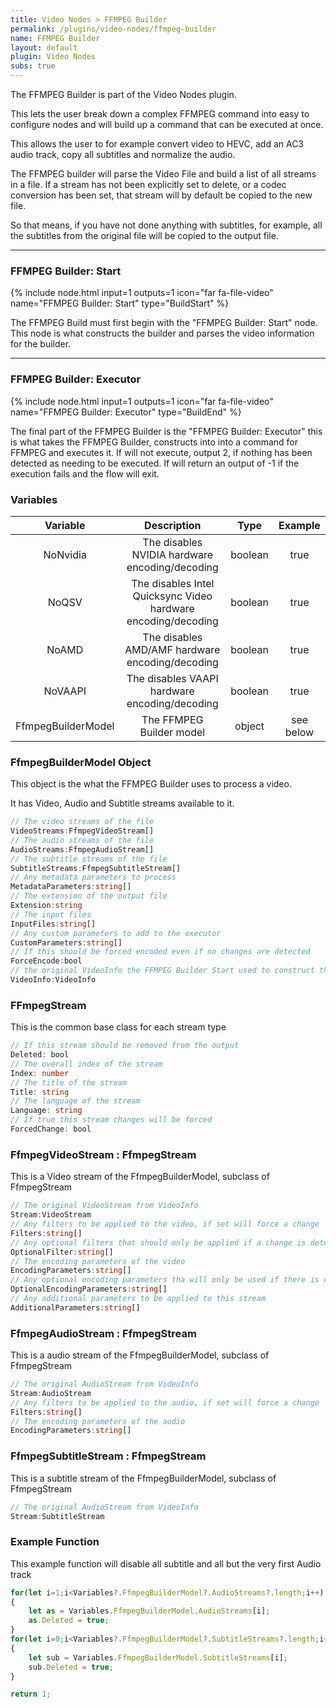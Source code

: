 ```yaml
---
title: Video Nodes > FFMPEG Builder
permalink: /plugins/video-nodes/ffmpeg-builder
name: FFMPEG Builder
layout: default
plugin: Video Nodes
subs: true
---
```



The FFMPEG Builder is part of the Video Nodes plugin.

This lets the user break down a complex FFMPEG command into easy to configure nodes and will build up a command that can be executed at once.

This allows the user to for example convert video to HEVC, add an AC3 audio track, copy all subtitles and normalize the audio.

The FFMPEG builder will parse the Video File and build a list of all streams in a file.  If a stream has not been explicitly set to delete, or a codec conversion has been set, that stream will by default be copied to the new file.

So that means, if you have not done anything with subtitles, for example, all the subtitles from the original file will be copied to the output file.

***

### FFMPEG Builder: Start
{% include node.html input=1 outputs=1 icon="far fa-file-video" name="FFMPEG Builder: Start" type="BuildStart" %}

The FFMPEG Build must first begin with the "FFMPEG Builder: Start" node.   This node is what constructs the builder and parses the video information for the builder.

***

### FFMPEG Builder: Executor
{% include node.html input=1 outputs=1 icon="far fa-file-video" name="FFMPEG Builder: Executor" type="BuildEnd" %}

The final part of the FFMPEG Builder is the "FFMPEG Builder: Executor" this is what takes the FFMPEG Builder, constructs into into a command for FFMPEG and executes it.
If will not execute, output 2, if nothing has been detected as needing to be executed.   If will return an output of -1 if the execution fails and the flow will exit.


### Variables

| Variable | Description | Type | Example |
| :---: | :---: | :---: | :---: |
| NoNvidia | The disables NVIDIA hardware encoding/decoding | boolean | true |
| NoQSV | The disables Intel Quicksync Video hardware encoding/decoding | boolean | true |
| NoAMD | The disables AMD/AMF hardware encoding/decoding | boolean | true |
| NoVAAPI | The disables VAAPI hardware encoding/decoding | boolean | true |
| FfmpegBuilderModel | The FFMPEG Builder model| object | see below |


### FfmpegBuilderModel Object
This object is the what the FFMPEG Builder uses to process a video.

It has Video, Audio and Subtitle streams available to it.

```ts
// The video streams of the file
VideoStreams:FfmpegVideoStream[]
// The audio streams of the file
AudioStreams:FfmpegAudioStream[]
// The subtitle streams of the file
SubtitleStreams:FfmpegSubtitleStream[]
// Any metadata parameters to process
MetadataParameters:string[]
// The extension of the output file
Extension:string
// The input files
InputFiles:string[]
// Any custom parameters to add to the executor
CustomParameters:string[]
// If this should be forced encoded even if no changes are detected
ForceEncode:bool
// the original VideoInfo the FFMPEG Builder Start used to construct this model
VideoInfo:VideoInfo
```

### FFmpegStream
This is the common base class for each stream type
```ts
// If this stream should be removed from the output
Deleted: bool
// The overall index of the stream
Index: number
// The title of the stream
Title: string
// The language of the stream
Language: string
// If true this stream changes will be forced
ForcedChange: bool
```

### FfmpegVideoStream : FfmpegStream
This is a Video stream of the FfmpegBuilderModel, subclass of FfmpegStream

```ts
// The original VideoStream from VideoInfo 
Stream:VideoStream
// Any filters to be applied to the video, if set will force a change
Filters:string[]
// Any optional filters that should only be applied if a change is detected
OptionalFilter:string[]
// The encoding parameters of the video
EncodingParameters:string[]
// Any optional encoding parameters tha will only be used if there is encoding parameters etc
OptionalEncodingParameters:string[]
// Any additional parameters to be applied to this stream
AdditionalParameters:string[]
```

### FfmpegAudioStream : FfmpegStream
This is a audio stream of the FfmpegBuilderModel, subclass of FfmpegStream

```ts
// The original AudioStream from VideoInfo 
Stream:AudioStream
// Any filters to be applied to the audio, if set will force a change
Filters:string[]
// The encoding parameters of the audio
EncodingParameters:string[]
```

### FfmpegSubtitleStream : FfmpegStream
This is a subtitle stream of the FfmpegBuilderModel, subclass of FfmpegStream

```ts
// The original AudioStream from VideoInfo 
Stream:SubtitleStream
```

### Example Function
This example function will disable all subtitle and all but the very first Audio track
```js
for(let i=1;i<Variables?.FfmpegBuilderModel?.AudioStreams?.length;i++)
{
	let as = Variables.FfmpegBuilderModel.AudioStreams[i];
	as.Deleted = true;
}
for(let i=0;i<Variables?.FfmpegBuilderModel?.SubtitleStreams?.length;i++)
{
	let sub = Variables.FfmpegBuilderModel.SubtitleStreams[i];
	sub.Deleted = true;
}

return 1;
```